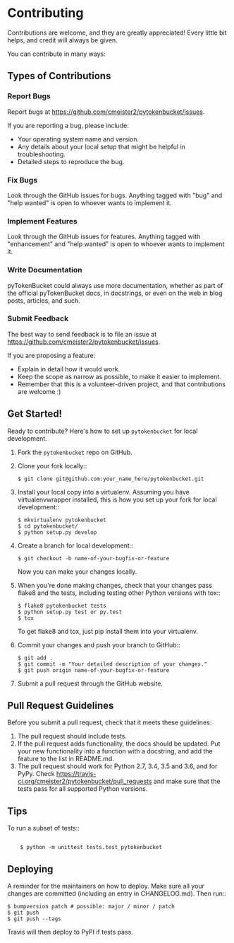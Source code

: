 # Contributing

Contributions are welcome, and they are greatly appreciated! Every little bit
helps, and credit will always be given.

You can contribute in many ways:

## Types of Contributions

### Report Bugs

Report bugs at https://github.com/cmeister2/pytokenbucket/issues.

If you are reporting a bug, please include:

- Your operating system name and version.
- Any details about your local setup that might be helpful in troubleshooting.
- Detailed steps to reproduce the bug.

### Fix Bugs

Look through the GitHub issues for bugs. Anything tagged with "bug" and "help
wanted" is open to whoever wants to implement it.

### Implement Features

Look through the GitHub issues for features. Anything tagged with "enhancement"
and "help wanted" is open to whoever wants to implement it.

### Write Documentation

pyTokenBucket could always use more documentation, whether as part of the
official pyTokenBucket docs, in docstrings, or even on the web in blog posts,
articles, and such.

### Submit Feedback

The best way to send feedback is to file an issue at https://github.com/cmeister2/pytokenbucket/issues.

If you are proposing a feature:

* Explain in detail how it would work.
* Keep the scope as narrow as possible, to make it easier to implement.
* Remember that this is a volunteer-driven project, and that contributions
  are welcome :)

## Get Started!

Ready to contribute? Here's how to set up `pytokenbucket` for local development.

1. Fork the `pytokenbucket` repo on GitHub.

2. Clone your fork locally::

    ```shell
    $ git clone git@github.com:your_name_here/pytokenbucket.git
    ```

3. Install your local copy into a virtualenv. Assuming you have virtualenvwrapper installed, this is how you set up your fork for local development::

    ```shell
    $ mkvirtualenv pytokenbucket
    $ cd pytokenbucket/
    $ python setup.py develop
    ```

4. Create a branch for local development::

    ```shell
    $ git checkout -b name-of-your-bugfix-or-feature
    ```

   Now you can make your changes locally.

5. When you're done making changes, check that your changes pass flake8 and the
   tests, including testing other Python versions with tox::

    ```shell
    $ flake8 pytokenbucket tests
    $ python setup.py test or py.test
    $ tox
    ```

   To get flake8 and tox, just pip install them into your virtualenv.

6. Commit your changes and push your branch to GitHub::

    ```shell
    $ git add .
    $ git commit -m "Your detailed description of your changes."
    $ git push origin name-of-your-bugfix-or-feature
    ```

7. Submit a pull request through the GitHub website.

## Pull Request Guidelines

Before you submit a pull request, check that it meets these guidelines:

1. The pull request should include tests.
2. If the pull request adds functionality, the docs should be updated. Put
   your new functionality into a function with a docstring, and add the
   feature to the list in README.md.
3. The pull request should work for Python 2.7, 3.4, 3.5 and 3.6, and for PyPy. Check
   https://travis-ci.org/cmeister2/pytokenbucket/pull_requests
   and make sure that the tests pass for all supported Python versions.

## Tips

To run a subset of tests::

```shell

    $ python -m unittest tests.test_pytokenbucket
```

## Deploying

A reminder for the maintainers on how to deploy.
Make sure all your changes are committed (including an entry in CHANGELOG.md).
Then run::

```shell
$ bumpversion patch # possible: major / minor / patch
$ git push
$ git push --tags
```

Travis will then deploy to PyPI if tests pass.
